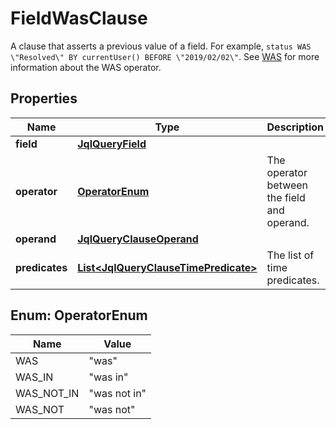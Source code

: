 

# FieldWasClause

A clause that asserts a previous value of a field. For example, `status WAS \"Resolved\" BY currentUser() BEFORE \"2019/02/02\"`. See [WAS](https://confluence.atlassian.com/x/dgiiLQ#Advancedsearching-operatorsreference-WASWAS) for more information about the WAS operator.
## Properties

Name | Type | Description | Notes
------------ | ------------- | ------------- | -------------
**field** | [**JqlQueryField**](JqlQueryField.md) |  | 
**operator** | [**OperatorEnum**](#OperatorEnum) | The operator between the field and operand. | 
**operand** | [**JqlQueryClauseOperand**](JqlQueryClauseOperand.md) |  | 
**predicates** | [**List&lt;JqlQueryClauseTimePredicate&gt;**](JqlQueryClauseTimePredicate.md) | The list of time predicates. | 



## Enum: OperatorEnum

Name | Value
---- | -----
WAS | &quot;was&quot;
WAS_IN | &quot;was in&quot;
WAS_NOT_IN | &quot;was not in&quot;
WAS_NOT | &quot;was not&quot;



